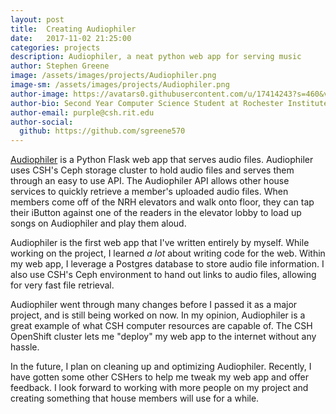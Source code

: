 ```yaml
---
layout: post
title:  Creating Audiophiler
date:   2017-11-02 21:25:00
categories: projects
description: Audiophiler, a neat python web app for serving music
author: Stephen Greene
image: /assets/images/projects/Audiophiler.png
image-sm: /assets/images/projects/Audiophiler.png
author-image: https://avatars0.githubusercontent.com/u/17414243?s=460&v=4
author-bio: Second Year Computer Science Student at Rochester Institute of Technology and a System Administrator for CSH as well as KGCOE
author-email: purple@csh.rit.edu
author-social:
  github: https://github.com/sgreene570
---
```

[Audiophiler](https://github.com/sgreene570/audiophiler) is a Python Flask web app that serves audio files.
Audiophiler uses CSH's Ceph storage cluster to hold audio files and serves them through an easy to use API.
The Audiophiler API allows other house services to quickly retrieve a member's uploaded audio files.
When members come off of the NRH elevators and walk onto floor, they can tap their iButton against one of the
readers in the elevator lobby to load up songs on Audiophiler and play them aloud.

Audiophiler is the first web app that I've written entirely by myself.  While working on the project, I learned _a lot_ about
writing code for the web.  Within my web app, I leverage a Postgres database to store audio file information.  I also use
CSH's Ceph environment to hand out links to audio files, allowing for very fast file retrieval.  

Audiophiler went through many changes before I passed it as a major project, and is still being worked on now.  In my opinion, Audiophiler is a great example of what CSH computer resources are capable of.  The CSH OpenShift cluster lets me "deploy" my web app to the internet without any hassle.

In the future, I plan on cleaning up and optimizing Audiophiler. Recently, I have gotten some other CSHers to help me tweak my web app and offer feedback.
I look forward to working with more people on my project and creating something that house members will use for a while.

